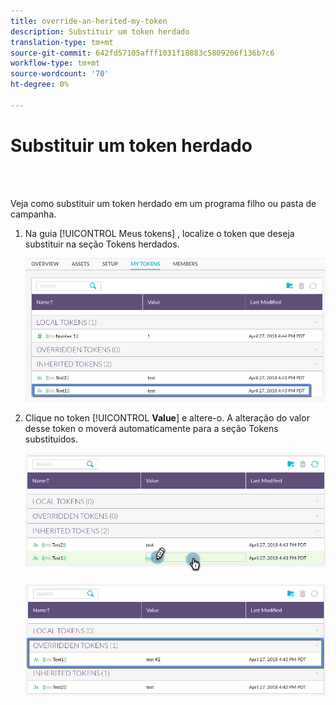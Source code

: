 ```yaml
---
title: override-an-herited-my-token
description: Substituir um token herdado
translation-type: tm+mt
source-git-commit: 642fd57105afff1031f18883c5809206f136b7c6
workflow-type: tm+mt
source-wordcount: '70'
ht-degree: 0%

---
```



# Substituir um token herdado

<br> 

Veja como substituir um token herdado em um programa filho ou pasta de campanha.

1. Na guia [!UICONTROL Meus tokens] , localize o token que deseja substituir na seção Tokens  herdados.

   ![Imagem Um](/help/sky/assets/my-tokens/override-an-inherited-my-token/override-an-inherited-my-token-1.png)

1. Clique no token [!UICONTROL **Value**] e altere-o. A alteração do valor desse token o moverá automaticamente para a seção Tokens  substituídos.

   ![Imagem dois](/help/sky/assets/my-tokens/override-an-inherited-my-token/override-an-inherited-my-token-2.png)

   ![Imagem Três](/help/sky/assets/my-tokens/override-an-inherited-my-token/override-an-inherited-my-token-3.png)